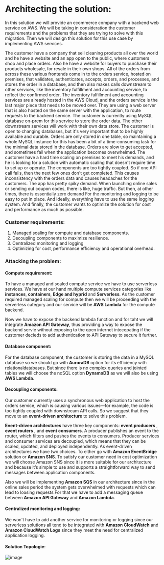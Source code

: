 # Architecting the solution:
In this solution we will provide an ecommerce company with a backend web service on AWS.
We will be taking in consideration the customer requirements and the problems that they are
trying to solve with this migration.
Then we will design this solution for this use case by implementing AWS services.

The customer have a company that sell cleaning products all over the world and he have a
website and an app open to the public, where customers shop and place orders.
Also he have a website for buyers to purchase their products wholesale, for resale in
their own shops.
All of the orders from across these various frontends come in to the orders service, 
hosted on premises, that validates, authenticates, accepts, orders, and processes, and 
stores the order in a database, and then also makes calls downstream to other services, like
the inventory fulfillment and accounting service, to reflect the confirmed order.
The inventory fulfillment and accounting services are already hosted in the AWS Cloud, 
and the orders service is the last major piece that needs to be moved over. 
They are using a web server that is also hosted on the same server with the application,
to route requests to the backend service.
The customer is currently using MySQL database on-prem for this service to store the order
data. 
The other downstream services will work with their own data store. The customer is open to 
changing databases, but it's very important that to be highly available and durable. 
Orders are only stored in one table, so maintaining a whole MySQL instance for this has
been a bit of a time-consuming task for the minimal data stored in the database.
Orders are slow to get accepted, and sometimes fail when the application becomes overwhelmed.
The customer have a hard time scaling on premises to meet his demands, and he is looking for
a solution with automatic scaling that doesn't require time to set up or operate. 
The components are too tightly coupled. So if one API call fails, then the next few ones 
don't get completed. This causes inconsistency with the orders data and causes 
headaches for the customers.
The app has pretty spiky demand. When launching online sales or sending out coupon codes,
there is like, huge traffic. But then, at other times, there is essentially zero demand
For the monitoring and logging to be easy to put in place. And ideally, everything have
to use the same logging system.
And finally, the customer wants to optimize the solution for cost and performance as much
as possible.
### Customer requirements:

1. Managed scaling for compute and database components.
2. Decoupling components to maximize resilience.
3. Centralized monitoring and logging
4. Optimizing for cost, performance efficiency and operational overhead.

### Attacking the problem:

#### Compute requirement:
To have a managed and scaled compute service we have to use serverless services.
We have at our hand multiple compute services categories like **instances**, 
**containers**, **Edge and  hyprid** and **Serverless**.
As the customer required managed scaling for compute then we will be proceeding with
the serverless category and our service will be **AWS Lambda** for the compute backend.

Now we have to expose the backend lambda function and for taht we will integrate 
**Amazon API Gateway**, thus providing a way to expose the backend servie without exposing 
to the open internet intecepating if the customer decieds to add authentication to 
API Gateway to secure it further.
	
#### Database component:
For the database component, the customer is storing  the data in a MySQL database so we should go with **AuroraDB** option 
for its efficiency with relationaldatabases. But since there is no complex queries and jointed tables we will choose the 
noSQL option **DynamoDB** as we will also be using **AWS Lambda**.

#### Decoupling components:
Our customer currently uses a synchronous web application to host the orders service, which is causing various issues—for 
example, the code is too tightly coupled with downstream API calls. So we suggest that they move to an **event-driven architecture** 
to solve this problem.

**Event-driven architectures** have three key components: **event producers** , **event routers** , and **event consumers**. 
A producer publishes an event to the router, which filters and pushes the events to consumers. 
Producer services and consumer services are decoupled, which means that they can be scaled, updated, and deployed 
independently. 
As event-driven architectures we have two choices. To either go with **Amazon EventBridge** solution or **Amazon SNS**.
To satisfy our customer need in cost optimization we will choose Amazon SNS since it is more suitable for our architecture 
and because it’s simple to use and supports a straightforward way to send messages between application components. 

Also we will be implementing **Amazon SQS** in our architecture since in the online sales period the system gets overwhelmed 
with requests which can lead to loosing requests.For that we have to add a messaging queue between **Amazon API Gateway** and 
**Amazon Lambda**. 

#### Centralized monitoring and logging:

We won't have to add another service for monitoring or logging since our serverless solutions all tend to be integrated 
with **Amazon CloudWatch** and **Amazon CloudWatch Logs** since they meet the need for centralized application logging.

#### Solution Topologie: 

![image](architecture.png)
